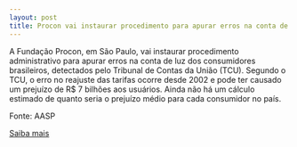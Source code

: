 ```yaml
---
layout: post
title: Procon vai instaurar procedimento para apurar erros na conta de luz
---
```

<p>A Fundação Procon, em São Paulo, vai instaurar procedimento administrativo para apurar erros na conta de luz dos consumidores brasileiros, detectados pelo Tribunal de Contas da União (TCU). Segundo o TCU, o erro no reajuste das tarifas ocorre desde 2002 e pode ter causado um prejuízo de R$ 7 bilhões aos usuários. Ainda não há um cálculo estimado de quanto seria o prejuízo médio para cada consumidor no país.</p><p>Fonte: AASP</p><p><a href="http://www.aasp.org.br/aasp/imprensa/clipping/cli_noticia.asp?idnot=6437" target="_blank">Saiba mais </a></p>
